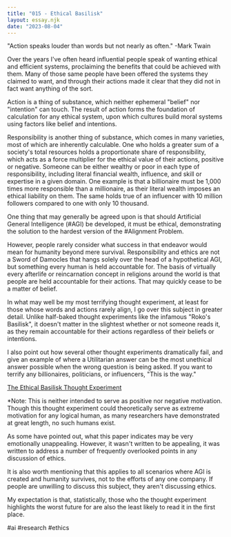 ```yaml
---
title: "015 - Ethical Basilisk"
layout: essay.njk
date: "2023-08-04"
---
```


"Action speaks louder than words but not nearly as often." -Mark Twain

Over the years I've often heard influential people speak of wanting ethical and efficient systems, proclaiming the benefits that could be achieved with them. Many of those same people have been offered the systems they claimed to want, and through their actions made it clear that they did not in fact want anything of the sort.

Action is a thing of substance, which neither ephemeral "belief" nor "intention" can touch. The result of action forms the foundation of calculation for any ethical system, upon which cultures build moral systems using factors like belief and intentions.

Responsibility is another thing of substance, which comes in many varieties, most of which are inherently calculable. One who holds a greater sum of a society's total resources holds a proportionate share of responsibility, which acts as a force multiplier for the ethical value of their actions, positive or negative. Someone can be either wealthy or poor in each type of responsibility, including literal financial wealth, influence, and skill or expertise in a given domain. One example is that a billionaire must be 1,000 times more responsible than a millionaire, as their literal wealth imposes an ethical liability on them. The same holds true of an influencer with 10 million followers compared to one with only 10 thousand.

One thing that may generally be agreed upon is that should Artificial General Intelligence (#AGI) be developed, it must be ethical, demonstrating the solution to the hardest version of the #Alignment Problem.

However, people rarely consider what success in that endeavor would mean for humanity beyond mere survival. Responsibility and ethics are not a Sword of Damocles that hangs solely over the head of a hypothetical AGI, but something every human is held accountable for. The basis of virtually every afterlife or reincarnation concept in religions around the world is that people are held accountable for their actions. That may quickly cease to be a matter of belief.

In what may well be my most terrifying thought experiment, at least for those whose words and actions rarely align, I go over this subject in greater detail. Unlike half-baked thought experiments like the infamous "Roko's Basilisk", it doesn't matter in the slightest whether or not someone reads it, as they remain accountable for their actions regardless of their beliefs or intentions.

I also point out how several other thought experiments dramatically fail, and give an example of where a Utilitarian answer can be the most unethical answer possible when the wrong question is being asked. If you want to terrify any billionaires, politicians, or influencers, "This is the way."

[The Ethical Basilisk Thought Experiment](https://www.researchgate.net/publication/372083027_The_Ethical_Basilisk_Thought_Experiment)

\*Note: This is neither intended to serve as positive nor negative motivation. Though this thought experiment could theoretically serve as extreme motivation for any logical human, as many researchers have demonstrated at great length, no such humans exist.

As some have pointed out, what this paper indicates may be very emotionally unappealing. However, it wasn't written to be appealing, it was written to address a number of frequently overlooked points in any discussion of ethics.

It is also worth mentioning that this applies to all scenarios where AGI is created and humanity survives, not to the efforts of any one company. If people are unwilling to discuss this subject, they aren't discussing ethics.

My expectation is that, statistically, those who the thought experiment highlights the worst future for are also the least likely to read it in the first place.

#ai #research #ethics
